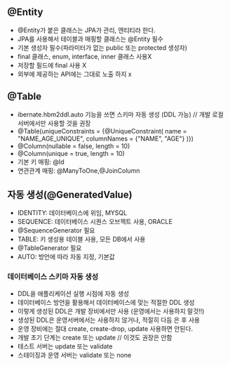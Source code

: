 
## @Entity
- @Entity가 붙은 클래스는 JPA가 관리, 엔티티라 한다. 
- JPA를 사용해서 테이블과 매핑할 클래스는 @Entity 필수
- 기본 생성자 필수(파라미터가 없는 public 또는 protected 생성자) 
- final 클래스, enum, interface, inner 클래스 사용X 
- 저장할 필드에 final 사용 X
- 외부에 제공하는 API에는 그대로 노출 하지 x 

## @Table 
- ibernate.hbm2ddl.auto 기능을 쓰면 스키마 자동 생성 (DDL 가능) // 개발 로컬서버에서만 사용할 것을 권장
- @Table(uniqueConstraints = {@UniqueConstraint( name = "NAME_AGE_UNIQUE", columnNames = {"NAME", "AGE"} )})
- @Column(nullable = false, length = 10)
- @Column(unique = true, length = 10)
- 기본 키 매핑: @Id
- 연관관계 매핑: @ManyToOne,@JoinColumn

## 자동 생성(@GeneratedValue) 
- IDENTITY: 데이터베이스에 위임, MYSQL 
- SEQUENCE: 데이터베이스 시퀀스 오브젝트 사용, ORACLE 
- @SequenceGenerator 필요
- TABLE: 키 생성용 테이블 사용, 모든 DB에서 사용
- @TableGenerator 필요
- AUTO: 방언에 따라 자동 지정, 기본값

### 데이터베이스 스키마 자동 생성
- DDL을 애플리케이션 실행 시점에 자동 생성
- 데이터베이스 방언을 활용해서 데이터베이스에 맞는 적절한 DDL 생성
- 이렇게 생성된 DDL은 개발 장비에서만 사용 (운영에서는 사용하지 말것!!)
- 생성된 DDL은 운영서버에서는 사용하지 않거나, 적절히 다듬 은 후 사용
- 운영 장비에는 절대 create, create-drop, update 사용하면 안된다.
- 개발 초기 단계는 create 또는 update // 이것도 권장은 안함
- 테스트 서버는 update 또는 validate
- 스테이징과 운영 서버는 validate 또는 none
